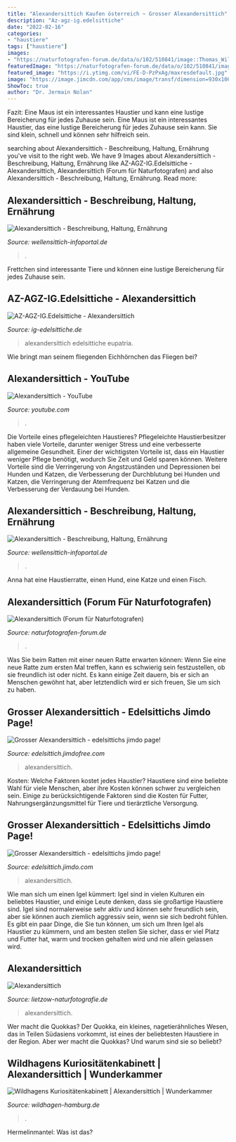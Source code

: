 ```yaml
---
title: "Alexandersittich Kaufen österreich ~ Grosser Alexandersittich"
description: "Az-agz-ig.edelsittiche"
date: "2022-02-16"
categories:
- "haustiere"
tags: ["haustiere"]
images:
- "https://naturfotografen-forum.de/data/o/102/510841/image::Thomas_Will_psittacula_krameri_kleiner_halsbandsittich_alexandersittich.jpg"
featuredImage: "https://naturfotografen-forum.de/data/o/102/510841/image::Thomas_Will_psittacula_krameri_kleiner_halsbandsittich_alexandersittich.jpg"
featured_image: "https://i.ytimg.com/vi/FE-D-PzPxAg/maxresdefault.jpg"
image: "https://image.jimcdn.com/app/cms/image/transf/dimension=930x10000:format=jpg/path/s11af7a40a1c8e9fd/image/i422cab247b1f4969/version/1440445067/image.jpg"
ShowToc: true
author: "Dr. Jermain Nolan"
---
```



Fazit: Eine Maus ist ein interessantes Haustier und kann eine lustige Bereicherung für jedes Zuhause sein.
Eine Maus ist ein interessantes Haustier, das eine lustige Bereicherung für jedes Zuhause sein kann. Sie sind klein, schnell und können sehr hilfreich sein.

	

		
searching about Alexandersittich - Beschreibung, Haltung, Ernährung you've visit to the right web. We have 9 Images about Alexandersittich - Beschreibung, Haltung, Ernährung like AZ-AGZ-IG.Edelsittiche - Alexandersittich, Alexandersittich (Forum für Naturfotografen) and also Alexandersittich - Beschreibung, Haltung, Ernährung. Read more:
		
    
## Alexandersittich - Beschreibung, Haltung, Ernährung

<img loading=lazy src="https://www.wellensittich-infoportal.de/wp-content/uploads/2013/06/Alexandersittich.jpg" onerror="this.onerror=null;this.src='https://tse4.mm.bing.net/th?id=OIP.sI6yoWIJsu_HDsQrIziBOAHaE7&amp;pid=15.1';" alt="Alexandersittich - Beschreibung, Haltung, Ernährung">

_Source: wellensittich-infoportal.de_

>. 

	

Frettchen sind interessante Tiere und können eine lustige Bereicherung für jedes Zuhause sein.

    
## AZ-AGZ-IG.Edelsittiche - Alexandersittich

<img loading=lazy src="http://www.ig-edelsittiche.de/s/img/emotionheader22995916.jpg?1450914198.667px.472px" onerror="this.onerror=null;this.src='https://tse4.mm.bing.net/th?id=OIP.t46Xzw0YKZ55DhIsMFRd2wHaFP&amp;pid=15.1';" alt="AZ-AGZ-IG.Edelsittiche - Alexandersittich">

_Source: ig-edelsittiche.de_

>alexandersittich edelsittiche eupatria. 

	

Wie bringt man seinem fliegenden Eichhörnchen das Fliegen bei?

    
## Alexandersittich - YouTube

<img loading=lazy src="https://i.ytimg.com/vi/FE-D-PzPxAg/maxresdefault.jpg" onerror="this.onerror=null;this.src='https://tse3.mm.bing.net/th?id=OIP.aNuaP3AGqCuJNjdc1dDMIwHaEK&amp;pid=15.1';" alt="Alexandersittich - YouTube">

_Source: youtube.com_

>. 

	

Die Vorteile eines pflegeleichten Haustieres?
Pflegeleichte Haustierbesitzer haben viele Vorteile, darunter weniger Stress und eine verbesserte allgemeine Gesundheit. Einer der wichtigsten Vorteile ist, dass ein Haustier weniger Pflege benötigt, wodurch Sie Zeit und Geld sparen können. Weitere Vorteile sind die Verringerung von Angstzuständen und Depressionen bei Hunden und Katzen, die Verbesserung der Durchblutung bei Hunden und Katzen, die Verringerung der Atemfrequenz bei Katzen und die Verbesserung der Verdauung bei Hunden.

    
## Alexandersittich - Beschreibung, Haltung, Ernährung

<img loading=lazy src="https://www.wellensittich-infoportal.de/wp-content/uploads/2013/12/junger-alexandersittich-800x430.jpg" onerror="this.onerror=null;this.src='https://tse2.mm.bing.net/th?id=OIP.4bKA3UPvhB-We2Eg9_c8XwHaD-&amp;pid=15.1';" alt="Alexandersittich - Beschreibung, Haltung, Ernährung">

_Source: wellensittich-infoportal.de_

>. 

	

Anna hat eine Haustierratte, einen Hund, eine Katze und einen Fisch.

    
## Alexandersittich (Forum Für Naturfotografen)

<img loading=lazy src="https://naturfotografen-forum.de/data/o/102/510841/image::Thomas_Will_psittacula_krameri_kleiner_halsbandsittich_alexandersittich.jpg" onerror="this.onerror=null;this.src='https://tse1.mm.bing.net/th?id=OIP.Qrnf7n0z_Za2JeGarHgLAgHaE8&amp;pid=15.1';" alt="Alexandersittich (Forum für Naturfotografen)">

_Source: naturfotografen-forum.de_

>. 

	

Was Sie beim Ratten mit einer neuen Ratte erwarten können: Wenn Sie eine neue Ratte zum ersten Mal treffen, kann es schwierig sein festzustellen, ob sie freundlich ist oder nicht. Es kann einige Zeit dauern, bis er sich an Menschen gewöhnt hat, aber letztendlich wird er sich freuen, Sie um sich zu haben.

    
## Grosser Alexandersittich - Edelsittichs Jimdo Page!

<img loading=lazy src="https://image.jimcdn.com/app/cms/image/transf/dimension=640x10000:format=jpg/path/s11af7a40a1c8e9fd/image/i422cab247b1f4969/version/1440445067/image.jpg" onerror="this.onerror=null;this.src='https://tse1.mm.bing.net/th?id=OIP.0wNh7gFpmYtL94myDO6jgQHaE6&amp;pid=15.1';" alt="Grosser Alexandersittich - edelsittichs jimdo page!">

_Source: edelsittich.jimdofree.com_

>alexandersittich. 

	

Kosten: Welche Faktoren kostet jedes Haustier?
Haustiere sind eine beliebte Wahl für viele Menschen, aber ihre Kosten können schwer zu vergleichen sein. Einige zu berücksichtigende Faktoren sind die Kosten für Futter, Nahrungsergänzungsmittel für Tiere und tierärztliche Versorgung.

    
## Grosser Alexandersittich - Edelsittichs Jimdo Page!

<img loading=lazy src="https://image.jimcdn.com/app/cms/image/transf/dimension=930x10000:format=jpg/path/s11af7a40a1c8e9fd/image/i422cab247b1f4969/version/1440445067/image.jpg" onerror="this.onerror=null;this.src='https://tse2.mm.bing.net/th?id=OIP.lXj9hnT55IFTzM9d4kP2OAHaE6&amp;pid=15.1';" alt="Grosser Alexandersittich - edelsittichs jimdo page!">

_Source: edelsittich.jimdo.com_

>alexandersittich. 

	

Wie man sich um einen Igel kümmert:
Igel sind in vielen Kulturen ein beliebtes Haustier, und einige Leute denken, dass sie großartige Haustiere sind. Igel sind normalerweise sehr aktiv und können sehr freundlich sein, aber sie können auch ziemlich aggressiv sein, wenn sie sich bedroht fühlen. Es gibt ein paar Dinge, die Sie tun können, um sich um Ihren Igel als Haustier zu kümmern, und am besten stellen Sie sicher, dass er viel Platz und Futter hat, warm und trocken gehalten wird und nie allein gelassen wird.

    
## Alexandersittich

<img loading=lazy src="https://www.lietzow-naturfotografie.de/assets/images/Alexandersittich_11EL8603_0_DSC_7087.jpg" onerror="this.onerror=null;this.src='https://tse1.mm.bing.net/th?id=OIP.YhMWEjxSpkPuZYTwoIQxFQHaGV&amp;pid=15.1';" alt="Alexandersittich">

_Source: lietzow-naturfotografie.de_

>alexandersittich. 

	

Wer macht die Quokkas?
Der Quokka, ein kleines, nagetierähnliches Wesen, das in Teilen Südasiens vorkommt, ist eines der beliebtesten Haustiere in der Region. Aber wer macht die Quokkas? Und warum sind sie so beliebt?

    
## Wildhagens Kuriositätenkabinett | Alexandersittich | Wunderkammer

<img loading=lazy src="https://www.wildhagen-hamburg.de/out/pictures/master/product/3/laden235_1.jpg" onerror="this.onerror=null;this.src='https://tse4.mm.bing.net/th?id=OIP.YB_hyR6GAO4GNso8yfdWJQHaLH&amp;pid=15.1';" alt="Wildhagens Kuriositätenkabinett | Alexandersittich | Wunderkammer">

_Source: wildhagen-hamburg.de_

>. 

	

Hermelinmantel: Was ist das?

